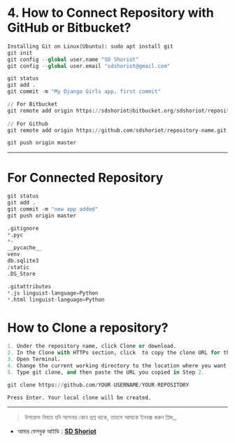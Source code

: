 # 4. How to Connect Repository with GitHub or Bitbucket?

```python
Installing Git on Linux(Ubuntu): sudo apt install git
git init
git config --global user.name "SD Shoriot"
git config --global user.email "sdshoriot@gmail.com"

git status
git add .
git commit -m "My Django Girls app, first commit"

// For Bitbucket
git remote add origin https://sdshoriot@bitbucket.org/sdshoriot/repository-name.git
 
// For Github
git remote add origin https://github.com/sdshoriot/repository-name.git

git push origin master
```
---

# For Connected Repository

```python
git status
git add .
git commit -m "new app added"
git push origin master
```

```python
.gitignore
*.pyc
*~
__pycache__
venv
db.sqlite3
/static
.DS_Store
```

```python
.gitattributes
*.js linguist-language=Python
*.html linguist-language=Python
```

# How to Clone a repository?

```python
1. Under the repository name, click Clone or download.
2. In the Clone with HTTPs section, click  to copy the clone URL for the repository.
3. Open Terminal.
4. Change the current working directory to the location where you want the cloned directory to be made.
5. Type git clone, and then paste the URL you copied in Step 2.

git clone https://github.com/YOUR-USERNAME/YOUR-REPOSITORY

Press Enter. Your local clone will be created.
```

---

> উপরোক্ত বিষয়ে যদি আপনার কোন প্রশ্ন থাকে, তাহলে আমাকে ইনবক্স করুন প্লিজ,,

* আমার ফেসবুক আইডি :  **[SD Shoriot](https://www.facebook.com/shoriot)**